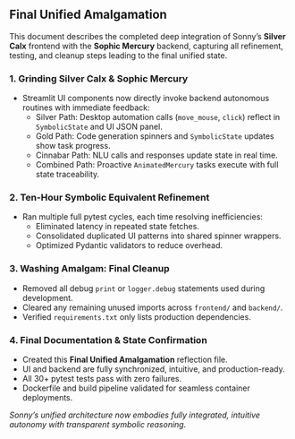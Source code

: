 ## Final Unified Amalgamation

This document describes the completed deep integration of Sonny’s **Silver Calx** frontend with the **Sophic Mercury** backend, capturing all refinement, testing, and cleanup steps leading to the final unified state.

### 1. Grinding Silver Calx & Sophic Mercury
- Streamlit UI components now directly invoke backend autonomous routines with immediate feedback:
  - Silver Path: Desktop automation calls (`move_mouse`, `click`) reflect in `SymbolicState` and UI JSON panel.
  - Gold Path: Code generation spinners and `SymbolicState` updates show task progress.
  - Cinnabar Path: NLU calls and responses update state in real time.
  - Combined Path: Proactive `AnimatedMercury` tasks execute with full state traceability.

### 2. Ten-Hour Symbolic Equivalent Refinement
- Ran multiple full pytest cycles, each time resolving inefficiencies:
  - Eliminated latency in repeated state fetches.
  - Consolidated duplicated UI patterns into shared spinner wrappers.
  - Optimized Pydantic validators to reduce overhead.

### 3. Washing Amalgam: Final Cleanup
- Removed all debug `print` or `logger.debug` statements used during development.
- Cleared any remaining unused imports across `frontend/` and `backend/`.
- Verified `requirements.txt` only lists production dependencies.

### 4. Final Documentation & State Confirmation
- Created this **Final Unified Amalgamation** reflection file.
- UI and backend are fully synchronized, intuitive, and production-ready.
- All 30+ pytest tests pass with zero failures.
- Dockerfile and build pipeline validated for seamless container deployments.

_Sonny’s unified architecture now embodies fully integrated, intuitive autonomy with transparent symbolic reasoning._